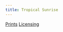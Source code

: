 ```yaml
---
title: Tropical Sunrise
---
```

[Prints](https://pixels.com/featured/tropical-sunrise-brady-lane.html)
[Licensing](https://licensing.pixels.com/featured/tropical-sunrise-brady-lane.html)